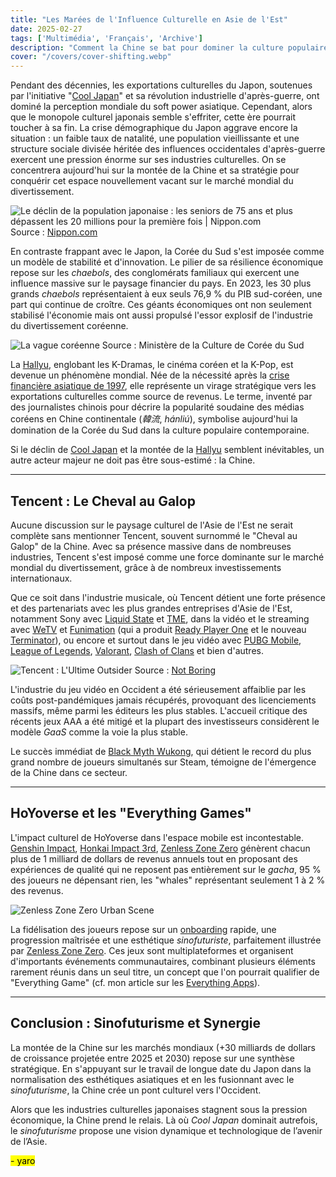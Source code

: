 ```yaml
---
title: "Les Marées de l'Influence Culturelle en Asie de l'Est"
date: 2025-02-27
tags: ['Multimédia', 'Français', 'Archive']
description: "Comment la Chine se bat pour dominer la culture populaire mondiale."
cover: "/covers/cover-shifting.webp"
---
```


Pendant des décennies, les exportations culturelles du Japon, soutenues par l'initiative "[Cool Japan](https://fr.wikipedia.org/wiki/Cool_Japan)" et sa révolution industrielle d'après-guerre, ont dominé la perception mondiale du soft power asiatique. Cependant, alors que le monopole culturel japonais semble s'effriter, cette ère pourrait toucher à sa fin. La crise démographique du Japon aggrave encore la situation : un faible taux de natalité, une population vieillissante et une structure sociale divisée héritée des influences occidentales d'après-guerre exercent une pression énorme sur ses industries culturelles. On se concentrera aujourd'hui sur la montée de la Chine et sa stratégie pour conquérir cet espace nouvellement vacant sur le marché mondial du divertissement.

![Le déclin de la population japonaise : les seniors de 75 ans et plus dépassent les 20 millions pour la première fois | Nippon.com](https://www.nippon.com/en/ncommon/contents/japan-data/2580708/2580708.png)
Source : [Nippon.com](https://www.nippon.com)  

En contraste frappant avec le Japon, la Corée du Sud s'est imposée comme un modèle de stabilité et d'innovation. Le pilier de sa résilience économique repose sur les *chaebols*, des conglomérats familiaux qui exercent une influence massive sur le paysage financier du pays. En 2023, les 30 plus grands *chaebols* représentaient à eux seuls 76,9 % du PIB sud-coréen, une part qui continue de croître. Ces géants économiques ont non seulement stabilisé l'économie mais ont aussi propulsé l'essor explosif de l'industrie du divertissement coréenne.

![La vague coréenne](https://imagedata.cafe24.com/us_1_2019/us1_2019_164-4.jpg)
Source : Ministère de la Culture de Corée du Sud  

La [Hallyu](https://fr.wikipedia.org/wiki/Hallyu), englobant les K-Dramas, le cinéma coréen et la K-Pop, est devenue un phénomène mondial. Née de la nécessité après la [crise financière asiatique de 1997](https://fr.wikipedia.org/wiki/Crise_financi%C3%A8re_asienne_de_1997), elle représente un virage stratégique vers les exportations culturelles comme source de revenus. Le terme, inventé par des journalistes chinois pour décrire la popularité soudaine des médias coréens en Chine continentale (*韓流*, *hánliú*), symbolise aujourd'hui la domination de la Corée du Sud dans la culture populaire contemporaine.

Si le déclin de [Cool Japan](https://fr.wikipedia.org/wiki/Cool_Japan) et la montée de la [Hallyu](https://fr.wikipedia.org/wiki/Hallyu) semblent inévitables, un autre acteur majeur ne doit pas être sous-estimé : la Chine.  

---

## Tencent : Le Cheval au Galop  

Aucune discussion sur le paysage culturel de l'Asie de l'Est ne serait complète sans mentionner Tencent, souvent surnommé le "Cheval au Galop" de la Chine. Avec sa présence massive dans de nombreuses industries, Tencent s'est imposé comme une force dominante sur le marché mondial du divertissement, grâce à de nombreux investissements internationaux.

Que ce soit dans l'industrie musicale, où Tencent détient une forte présence et des partenariats avec les plus grandes entreprises d'Asie de l'Est, notamment Sony avec [Liquid State](https://www.liquidstatemusic.com) et [TME](https://www.tencentmusic.com), dans la vidéo et le streaming avec [WeTV](https://www.wetv.vip) et [Funimation](https://www.funimation.com) (qui a produit [Ready Player One](https://www.imdb.com/title/tt1677720) et le nouveau [Terminator](https://www.imdb.com/title/tt6450804)), ou encore et surtout dans le jeu vidéo avec [PUBG Mobile](https://www.pubgmobile.com), [League of Legends](https://www.leagueoflegends.com), [Valorant](https://playvalorant.com), [Clash of Clans](https://www.supercell.com/games/clashofclans) et bien d'autres.

![Tencent : L'Ultime Outsider](https://substackcdn.com/image/fetch/f_auto,q_auto:good,fl_progressive:steep/https%3A%2F%2Fbucketeer-e05bbc84-baa3-437e-9518-adb32be77984.s3.amazonaws.com%2Fpublic%2Fimages%2Fedbd97d3-5c7b-468e-8e32-a36723395357_1600x805.png)
Source : [Not Boring](https://www.notboring.co/p/tencent-the-ultimate-outsider)  

L'industrie du jeu vidéo en Occident a été sérieusement affaiblie par les coûts post-pandémiques jamais récupérés, provoquant des licenciements massifs, même parmi les éditeurs les plus stables. L'accueil critique des récents jeux AAA a été mitigé et la plupart des investisseurs considèrent le modèle *GaaS* comme la voie la plus stable.

Le succès immédiat de [Black Myth Wukong](https://www.blackmythwukong.com), qui détient le record du plus grand nombre de joueurs simultanés sur Steam, témoigne de l'émergence de la Chine dans ce secteur.

---

## HoYoverse et les "Everything Games"  

L'impact culturel de HoYoverse dans l'espace mobile est incontestable. [Genshin Impact](https://genshin.hoyoverse.com), [Honkai Impact 3rd](https://honkaiimpact3.hoyoverse.com), [Zenless Zone Zero](https://zenless.hoyoverse.com) génèrent chacun plus de 1 milliard de dollars de revenus annuels tout en proposant des expériences de qualité qui ne reposent pas entièrement sur le *gacha*, 95 % des joueurs ne dépensant rien, les "whales" représentant seulement 1 à 2 % des revenus.

![Zenless Zone Zero Urban Scene](https://getlivewall.com/wp-content/uploads/2024/07/Zenless-Zone-Zero-urban-scene-thumbnail.jpg)

La fidélisation des joueurs repose sur un [onboarding](https://www.nngroup.com/articles/onboarding) rapide, une progression maîtrisée et une esthétique *sinofuturiste*, parfaitement illustrée par [Zenless Zone Zero](https://zenless.hoyoverse.com). Ces jeux sont multiplateformes et organisent d'importants événements communautaires, combinant plusieurs éléments rarement réunis dans un seul titre, un concept que l'on pourrait qualifier de "Everything Game" (cf. mon article sur les [Everything Apps](https://skoomaden.me/en/posts/arabes-et-chinois-le-mur-des-cultures)).

---

## Conclusion : Sinofuturisme et Synergie  

La montée de la Chine sur les marchés mondiaux (+30 milliards de dollars de croissance projetée entre 2025 et 2030) repose sur une synthèse stratégique. En s'appuyant sur le travail de longue date du Japon dans la normalisation des esthétiques asiatiques et en les fusionnant avec le *sinofuturisme*, la Chine crée un pont culturel vers l'Occident.

Alors que les industries culturelles japonaises stagnent sous la pression économique, la Chine prend le relais. Là où *Cool Japan* dominait autrefois, le *sinofuturisme* propose une vision dynamique et technologique de l’avenir de l’Asie.

<mark>- yaro</mark>

